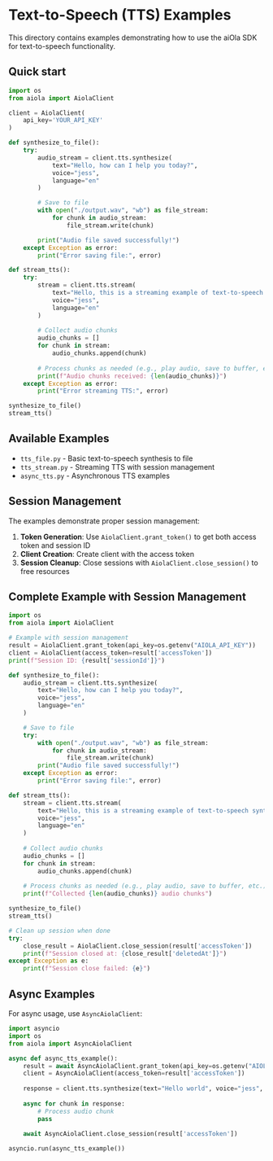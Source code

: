 # Text-to-Speech (TTS) Examples

This directory contains examples demonstrating how to use the aiOla SDK for text-to-speech functionality.

## Quick start

<!--snippet;tts;quickstart-->
```python
import os
from aiola import AiolaClient

client = AiolaClient(
    api_key='YOUR_API_KEY'
)

def synthesize_to_file():
    try:
        audio_stream = client.tts.synthesize(
            text="Hello, how can I help you today?",
            voice="jess",
            language="en"
        )

        # Save to file
        with open("./output.wav", "wb") as file_stream:
            for chunk in audio_stream:
                file_stream.write(chunk)

        print("Audio file saved successfully!")
    except Exception as error:
        print("Error saving file:", error)

def stream_tts():
    try:
        stream = client.tts.stream(
            text="Hello, this is a streaming example of text-to-speech synthesis.",
            voice="jess",
            language="en"
        )
        
        # Collect audio chunks
        audio_chunks = []
        for chunk in stream:
            audio_chunks.append(chunk)
        
        # Process chunks as needed (e.g., play audio, save to buffer, etc.)
        print(f"Audio chunks received: {len(audio_chunks)}")
    except Exception as error:
        print("Error streaming TTS:", error)

synthesize_to_file()
stream_tts()
```

## Available Examples

- `tts_file.py` - Basic text-to-speech synthesis to file
- `tts_stream.py` - Streaming TTS with session management  
- `async_tts.py` - Asynchronous TTS examples

## Session Management

The examples demonstrate proper session management:

1. **Token Generation**: Use `AiolaClient.grant_token()` to get both access token and session ID
2. **Client Creation**: Create client with the access token
3. **Session Cleanup**: Close sessions with `AiolaClient.close_session()` to free resources

## Complete Example with Session Management

```python
import os
from aiola import AiolaClient

# Example with session management
result = AiolaClient.grant_token(api_key=os.getenv("AIOLA_API_KEY"))
client = AiolaClient(access_token=result['accessToken'])
print(f"Session ID: {result['sessionId']}")

def synthesize_to_file():
    audio_stream = client.tts.synthesize(
        text="Hello, how can I help you today?",
        voice="jess",
        language="en"
    )

    # Save to file
    try:
        with open("./output.wav", "wb") as file_stream:
            for chunk in audio_stream:
                file_stream.write(chunk)
        print("Audio file saved successfully!")
    except Exception as error:
        print("Error saving file:", error)

def stream_tts():
    stream = client.tts.stream(
        text="Hello, this is a streaming example of text-to-speech synthesis.",
        voice="jess",
        language="en"
    )
    
    # Collect audio chunks
    audio_chunks = []
    for chunk in stream:
        audio_chunks.append(chunk)
    
    # Process chunks as needed (e.g., play audio, save to buffer, etc.)
    print(f"Collected {len(audio_chunks)} audio chunks")

synthesize_to_file()
stream_tts()

# Clean up session when done
try:
    close_result = AiolaClient.close_session(result['accessToken'])
    print(f"Session closed at: {close_result['deletedAt']}")
except Exception as e:
    print(f"Session close failed: {e}")
```

## Async Examples

For async usage, use `AsyncAiolaClient`:

```python
import asyncio
import os
from aiola import AsyncAiolaClient

async def async_tts_example():
    result = await AsyncAiolaClient.grant_token(api_key=os.getenv("AIOLA_API_KEY"))
    client = AsyncAiolaClient(access_token=result['accessToken'])
    
    response = client.tts.synthesize(text="Hello world", voice="jess", language="en")
    
    async for chunk in response:
        # Process audio chunk
        pass
    
    await AsyncAiolaClient.close_session(result['accessToken'])

asyncio.run(async_tts_example())
```